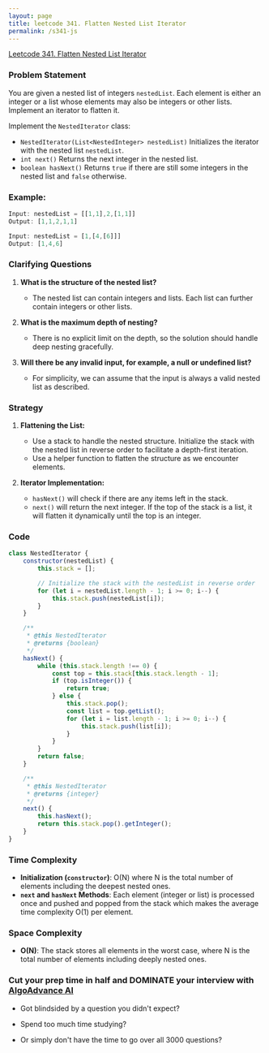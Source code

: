 ```yaml
---
layout: page
title: leetcode 341. Flatten Nested List Iterator
permalink: /s341-js
---
```

[Leetcode 341. Flatten Nested List Iterator](https://algoadvance.github.io/algoadvance/l341)
### Problem Statement

You are given a nested list of integers `nestedList`. Each element is either an integer or a list whose elements may also be integers or other lists. Implement an iterator to flatten it.

Implement the `NestedIterator` class:
- `NestedIterator(List<NestedInteger> nestedList)` Initializes the iterator with the nested list `nestedList`.
- `int next()` Returns the next integer in the nested list.
- `boolean hasNext()` Returns `true` if there are still some integers in the nested list and `false` otherwise.

### Example:

```javascript
Input: nestedList = [[1,1],2,[1,1]]
Output: [1,1,2,1,1]

Input: nestedList = [1,[4,[6]]]
Output: [1,4,6]
```

### Clarifying Questions
1. **What is the structure of the nested list?**
   - The nested list can contain integers and lists. Each list can further contain integers or other lists.
   
2. **What is the maximum depth of nesting?**
   - There is no explicit limit on the depth, so the solution should handle deep nesting gracefully.

3. **Will there be any invalid input, for example, a null or undefined list?**
   - For simplicity, we can assume that the input is always a valid nested list as described.

### Strategy
1. **Flattening the List:**
   - Use a stack to handle the nested structure. Initialize the stack with the nested list in reverse order to facilitate a depth-first iteration.
   - Use a helper function to flatten the structure as we encounter elements.

2. **Iterator Implementation:**
   - `hasNext()` will check if there are any items left in the stack.
   - `next()` will return the next integer. If the top of the stack is a list, it will flatten it dynamically until the top is an integer.

### Code

```javascript
class NestedIterator {
    constructor(nestedList) {
        this.stack = [];

        // Initialize the stack with the nestedList in reverse order
        for (let i = nestedList.length - 1; i >= 0; i--) {
            this.stack.push(nestedList[i]);
        }
    }

    /**
     * @this NestedIterator
     * @returns {boolean}
     */
    hasNext() {
        while (this.stack.length !== 0) {
            const top = this.stack[this.stack.length - 1];
            if (top.isInteger()) {
                return true;
            } else {
                this.stack.pop();
                const list = top.getList();
                for (let i = list.length - 1; i >= 0; i--) {
                    this.stack.push(list[i]);
                }
            }
        }
        return false;
    }

    /**
     * @this NestedIterator
     * @returns {integer}
     */
    next() {
        this.hasNext();
        return this.stack.pop().getInteger();
    }
}
```

### Time Complexity
- **Initialization (`constructor`)**: O(N) where N is the total number of elements including the deepest nested ones.
- **`next` and `hasNext` Methods**: Each element (integer or list) is processed once and pushed and popped from the stack which makes the average time complexity O(1) per element.

### Space Complexity
- **O(N)**: The stack stores all elements in the worst case, where N is the total number of elements including deeply nested ones.


### Cut your prep time in half and DOMINATE your interview with [AlgoAdvance AI](https://algoAdvance.com)

- Got blindsided by a question you didn't expect?

- Spend too much time studying?

- Or simply don't have the time to go over all 3000 questions?

